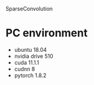 SparseConvolution

PC environment
=============

* ubuntu 18.04
* nvidia drive 510 
* cuda 11.1.1
* cudnn 8
* pytorch 1.8.2

